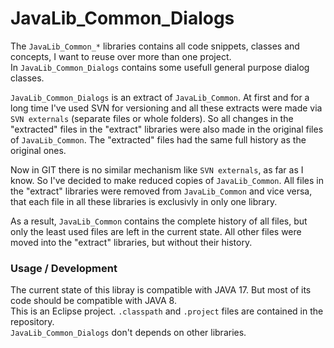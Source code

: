 # JavaLib_Common_Dialogs
The `JavaLib_Common_*` libraries contains all code snippets, classes and concepts, I want to reuse over more than one project.  
In `JavaLib_Common_Dialogs` contains some usefull general purpose dialog classes.  

`JavaLib_Common_Dialogs` is an extract of `JavaLib_Common`.
At first and for a long time I've used SVN for versioning and all these extracts were made via `SVN externals` (separate files or whole folders).
So all changes in the "extracted" files in the "extract" libraries were also made in the original files of `JavaLib_Common`.
The "extracted" files had the same full history as the original ones.

Now in GIT there is no similar mechanism like `SVN externals`, as far as I know.
So I've decided to make reduced copies of `JavaLib_Common`.
All files in the "extract" libraries were removed from `JavaLib_Common` and vice versa,
that each file in all these libraries is exclusivly in only one library.

As a result, `JavaLib_Common` contains the complete history of all files, but only the least used files are left in the current state.
All other files were moved into the "extract" libraries, but without their history.

### Usage / Development
The current state of this libray is compatible with JAVA 17. But most of its code should be compatible with JAVA 8.  
This is an Eclipse project. `.classpath` and `.project` files are contained in the repository.  
`JavaLib_Common_Dialogs` don't depends on other libraries.
